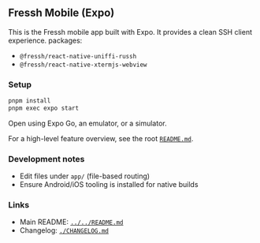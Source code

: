 ## Fressh Mobile (Expo)

This is the Fressh mobile app built with Expo. It provides a clean SSH client
experience. packages:

- `@fressh/react-native-uniffi-russh`
- `@fressh/react-native-xtermjs-webview`

### Setup

```bash
pnpm install
pnpm exec expo start
```

Open using Expo Go, an emulator, or a simulator.

For a high-level feature overview, see the root [`README.md`](../../README.md).

### Development notes

- Edit files under `app/` (file-based routing)
- Ensure Android/iOS tooling is installed for native builds

### Links

- Main README: [`../../README.md`](../../README.md)
- Changelog: [`./CHANGELOG.md`](./CHANGELOG.md)
